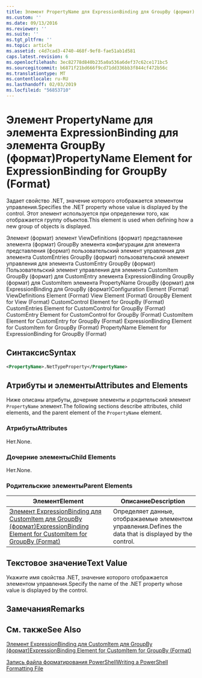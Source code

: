 ```yaml
---
title: Элемент PropertyName для ExpressionBinding для GroupBy (формат) | Документация Майкрософт
ms.custom: ''
ms.date: 09/13/2016
ms.reviewer: ''
ms.suite: ''
ms.tgt_pltfrm: ''
ms.topic: article
ms.assetid: c4d7cad3-4740-468f-9ef8-fae51ab1d581
caps.latest.revision: 6
ms.openlocfilehash: 3ec82778d840b235a0a536a6def37c62ce171bc5
ms.sourcegitcommit: b6871f21bd666f9cd71dd336bb3f844cf472b56c
ms.translationtype: MT
ms.contentlocale: ru-RU
ms.lasthandoff: 02/03/2019
ms.locfileid: "56853710"
---
```

# <a name="propertyname-element-for-expressionbinding-for-groupby-format"></a><span data-ttu-id="d94df-102">Элемент PropertyName для элемента ExpressionBinding для элемента GroupBy (формат)</span><span class="sxs-lookup"><span data-stu-id="d94df-102">PropertyName Element for ExpressionBinding for GroupBy (Format)</span></span>

<span data-ttu-id="d94df-103">Задает свойство .NET, значение которого отображается элементом управления.</span><span class="sxs-lookup"><span data-stu-id="d94df-103">Specifies the .NET property whose value is displayed by the control.</span></span> <span data-ttu-id="d94df-104">Этот элемент используется при определении того, как отображается группу объектов.</span><span class="sxs-lookup"><span data-stu-id="d94df-104">This element is used when defining how a new group of objects is displayed.</span></span>

<span data-ttu-id="d94df-105">Элемент (формат) элемент ViewDefinitions (формат) представление элемента (формат) GroupBy элемента конфигурации для элемента представления (формат) пользовательский элемент управления для элемента CustomEntries GroupBy (формат) пользовательский элемент управления для элемента CustomEntry GroupBy (формат) Пользовательский элемент управления для элемента CustomItem GroupBy (формат) для CustomEntry элемента ExpressionBinding GroupBy (формат) для CustomItem элемента PropertyName GroupBy (формат) для ExpressionBinding для GroupBy (формат)</span><span class="sxs-lookup"><span data-stu-id="d94df-105">Configuration Element (Format) ViewDefinitions Element (Format) View Element (Format) GroupBy Element for View (Format) CustomControl Element for GroupBy (Format) CustomEntries Element for CustomControl for GroupBy (Format) CustomEntry Element for CustomControl for GroupBy (Format) CustomItem Element for CustomEntry for GroupBy (Format) ExpressionBinding Element for CustomItem for GroupBy (Format) PropertyName Element for ExpressionBinding for GroupBy (Format)</span></span>

## <a name="syntax"></a><span data-ttu-id="d94df-106">Синтаксис</span><span class="sxs-lookup"><span data-stu-id="d94df-106">Syntax</span></span>

```xml
<PropertyName>.NetTypeProperty</PropertyName>
```

## <a name="attributes-and-elements"></a><span data-ttu-id="d94df-107">Атрибуты и элементы</span><span class="sxs-lookup"><span data-stu-id="d94df-107">Attributes and Elements</span></span>

<span data-ttu-id="d94df-108">Ниже описаны атрибуты, дочерние элементы и родительский элемент `PropertyName` элемент.</span><span class="sxs-lookup"><span data-stu-id="d94df-108">The following sections describe attributes, child elements, and the parent element of the `PropertyName` element.</span></span>

### <a name="attributes"></a><span data-ttu-id="d94df-109">Атрибуты</span><span class="sxs-lookup"><span data-stu-id="d94df-109">Attributes</span></span>

<span data-ttu-id="d94df-110">Нет.</span><span class="sxs-lookup"><span data-stu-id="d94df-110">None.</span></span>

### <a name="child-elements"></a><span data-ttu-id="d94df-111">Дочерние элементы</span><span class="sxs-lookup"><span data-stu-id="d94df-111">Child Elements</span></span>

<span data-ttu-id="d94df-112">Нет.</span><span class="sxs-lookup"><span data-stu-id="d94df-112">None.</span></span>

### <a name="parent-elements"></a><span data-ttu-id="d94df-113">Родительские элементы</span><span class="sxs-lookup"><span data-stu-id="d94df-113">Parent Elements</span></span>

|<span data-ttu-id="d94df-114">Элемент</span><span class="sxs-lookup"><span data-stu-id="d94df-114">Element</span></span>|<span data-ttu-id="d94df-115">Описание</span><span class="sxs-lookup"><span data-stu-id="d94df-115">Description</span></span>|
|-------------|-----------------|
|[<span data-ttu-id="d94df-116">Элемент ExpressionBinding для CustomItem для GroupBy (формат)</span><span class="sxs-lookup"><span data-stu-id="d94df-116">ExpressionBinding Element for CustomItem for GroupBy (Format)</span></span>](./expressionbinding-element-for-customitem-for-groupby-format.md)|<span data-ttu-id="d94df-117">Определяет данные, отображаемые элементом управления.</span><span class="sxs-lookup"><span data-stu-id="d94df-117">Defines the data that is displayed by the control.</span></span>|

## <a name="text-value"></a><span data-ttu-id="d94df-118">Текстовое значение</span><span class="sxs-lookup"><span data-stu-id="d94df-118">Text Value</span></span>

<span data-ttu-id="d94df-119">Укажите имя свойства .NET, значение которого отображается элементом управления.</span><span class="sxs-lookup"><span data-stu-id="d94df-119">Specify the name of the .NET property whose value is displayed by the control.</span></span>

## <a name="remarks"></a><span data-ttu-id="d94df-120">Замечания</span><span class="sxs-lookup"><span data-stu-id="d94df-120">Remarks</span></span>

## <a name="see-also"></a><span data-ttu-id="d94df-121">См. также</span><span class="sxs-lookup"><span data-stu-id="d94df-121">See Also</span></span>

[<span data-ttu-id="d94df-122">Элемент ExpressionBinding для CustomItem для GroupBy (формат)</span><span class="sxs-lookup"><span data-stu-id="d94df-122">ExpressionBinding Element for CustomItem for GroupBy (Format)</span></span>](./expressionbinding-element-for-customitem-for-groupby-format.md)

[<span data-ttu-id="d94df-123">Запись файла форматирования PowerShell</span><span class="sxs-lookup"><span data-stu-id="d94df-123">Writing a PowerShell Formatting File</span></span>](./writing-a-powershell-formatting-file.md)
